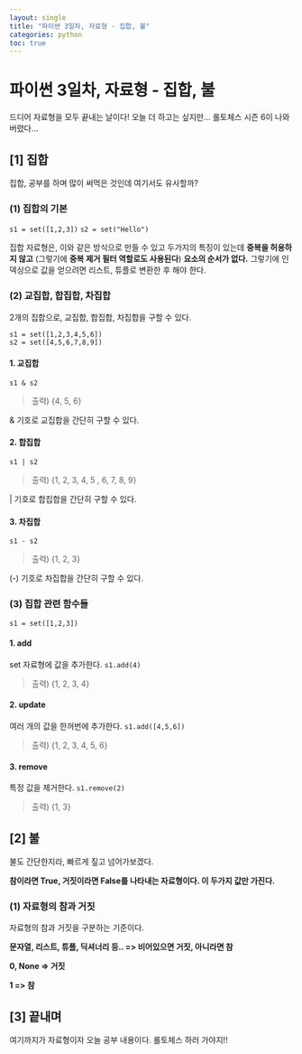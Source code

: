 ```yaml
---
layout: single
title: "파이썬 3일차, 자료형 - 집합, 불"
categories: python
toc: true
---
```

# 파이썬 3일차, 자료형 - 집합, 불
드디어 자료형을 모두 끝내는 날이다! 오늘 더 하고는 싶지만... 롤토체스 시즌 6이 나와버렸다...
## [1] 집합
집합, 공부를 하며 많이 써먹은 것인데 여기서도 유사할까?
### (1) 집합의 기본
`s1 = set([1,2,3])`
`s2 = set("Hello")`

집합 자료형은, 이와 같은 방식으로 만들 수 있고 두가지의 특징이 있는데 **중복을 허용하지 않고** (그렇기에 **중복 제거 필터 역할로도 사용된다**) **요소의 순서가 없다.** 그렇기에 인덱싱으로 값을 얻으려면 리스트, 튜플로 변환한 후 해야 한다.
### (2) 교집합, 합집합, 차집합
2개의 집합으로, 교집합, 합집합, 차집합을 구할 수 있다.
```
s1 = set([1,2,3,4,5,6])
s2 = set([4,5,6,7,8,9])
```
#### 1. 교집합
`s1 & s2`
> 출력) {4, 5, 6}

& 기호로 교집합을 간단히 구할 수 있다.
#### 2. 합집합
`s1 | s2`
> 출력) {1, 2, 3, 4, 5 , 6, 7, 8, 9}

| 기호로 합집합을 간단히 구할 수 있다.
#### 3. 차집합
`s1 - s2`
> 출력) {1, 2, 3}

(-) 기호로 차집합을 간단히 구할 수 있다.

### (3) 집합 관련 함수들
`s1 = set([1,2,3])`
#### 1. add
set 자료형에 값을 추가한다.
`s1.add(4)`
> 출력) {1, 2, 3, 4}

#### 2. update
여러 개의 값을 한꺼번에 추가한다.
`s1.add([4,5,6])`
> 출력) {1, 2, 3, 4, 5, 6}

#### 3. remove
특정 값을 제거한다.
`s1.remove(2)`
> 출력) {1, 3}

## [2] 불
불도 간단한지라, 빠르게 짚고 넘어가보겠다.

**참이라면 True, 거짓이라면 False를 나타내는 자료형이다. 이 두가지 값만 가진다.**
### (1) 자료형의 참과 거짓
자료형의 참과 거짓을 구분하는 기준이다.

**문자열, 리스트, 튜플, 딕셔너리 등.. => 비어있으면 거짓, 아니라면 참**

**0, None => 거짓**

**1 => 참**

## [3] 끝내며
여기까지가 자료형이자 오늘 공부 내용이다. 롤토체스 하러 가야지!!
